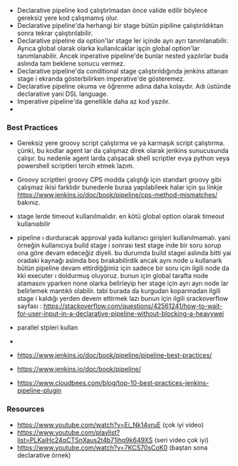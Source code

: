 - Declarative pipeline kod çalıştırlmadan önce valide edilir böylece gereksiz yere kod çalışmamış olur.
- Declarative pipeline'da herhangi bir stage bütün pipiline çalıştırıldıktan sonra tekrar çalıştırılabilir.
- Declarative pipeline da option'lar stage ler içinde ayrı ayrı tanımlanabilir. Ayrıca global olarak olarka kullanılcaklar işçin global option'lar tanımlanabilir. Ancek inperative pipeline'de bunlar nested yazılırlar buda aslında tam beklene sonucu vermez.
- Declarative pipeline'da conditional stage çalıştırıldığında jenkins atlanan stage i ekranda gösterbilirken imperative'de gösteremez.
- Declarative pipeline okuma ve öğrenme adına daha kolaydır. Adı üstünde declarative yani DSL language.
- Imperative pipeline'da genellikle daha az kod yazılır.
- 

### Best Practices

- Gereksiz yere groovy script çalıştırma ve ya karmaşık script çalıştırma. çünki, bu kodlar agent lar da çalışmaz direk olarak jenkins sunucusunda çalışır. bu nedenle agent larda çalışacak shell scriptler evya python veya powershell scriptleri tercih etmek lazım. 
- Groovy scriptleri groovy CPS modda çalıştığı için standart groovy gibi çalışmaz ikisi farklıdır bunedenle buraa yapılabileek halar için şu linkje https://www.jenkins.io/doc/book/pipeline/cps-method-mismatches/ bakınız.
- stage lerde timeout kullanılmalıdır. en kötü global option olarak timeout kullanıabilir
- pipeline ı durduracak approval yada kullanıcı girişleri kullanılmamalı. yani örneğin kullanıcıya build stage i sonrası test stage inde bir soru sorup ona göre devam edeceğiz diyeli. bu durumda build stagei aslında bitti yai oradaki kaynağı aslında boş bırakabilirdik ancak aynı node u kullanark bütün pipeline devam ettirdiğğimiz için sadece bir soru için ilgili node da kki executer ı doldurmuş oluyoruz. bunun için global tarafta node atamasını yparken none olarka belirleyip her stage için ayrı ayrı node lar belirlemek mantıklı olabilir. tabi burada da kurgudan koparmadan ilgili stage i kaldığı yerden devem ettirmek lazı bunun için ilgili srackoverflow sayfası : https://stackoverflow.com/questions/42561241/how-to-wait-for-user-input-in-a-declarative-pipeline-without-blocking-a-heavywei
- parallel stpleri kullan
- 


- https://www.jenkins.io/doc/book/pipeline/pipeline-best-practices/
- https://www.jenkins.io/doc/book/pipeline/
- https://www.cloudbees.com/blog/top-10-best-practices-jenkins-pipeline-plugin



### Resources

- https://www.youtube.com/watch?v=Ei_Nk14vruE (çok iyi video)
- https://www.youtube.com/playlist?list=PLKaiHc24qCTSnXaus2t4b71ihq9k649XS (seri video çok iyi)
- https://www.youtube.com/watch?v=7KCS70sCoK0 (baştan sona declarative örnek)